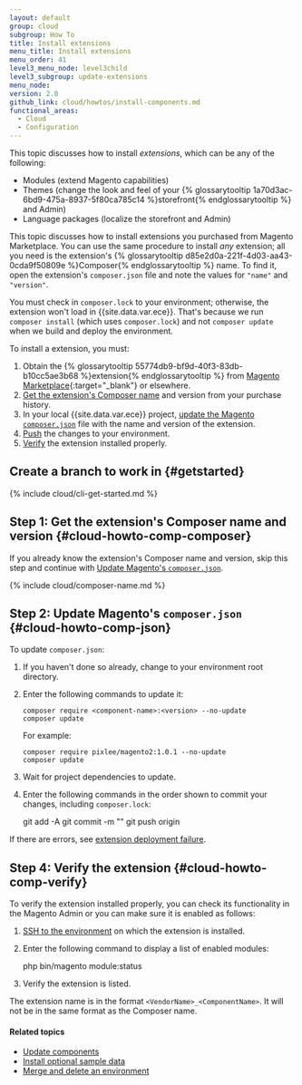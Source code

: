 ```yaml
---
layout: default
group: cloud
subgroup: How To
title: Install extensions
menu_title: Install extensions
menu_order: 41
level3_menu_node: level3child
level3_subgroup: update-extensions
menu_node:
version: 2.0
github_link: cloud/howtos/install-components.md
functional_areas:
  - Cloud
  - Configuration
---
```


This topic discusses how to install *extensions*, which can be any of the following:

*	Modules (extend Magento capabilities)
*	Themes (change the look and feel of your {% glossarytooltip 1a70d3ac-6bd9-475a-8937-5f80ca785c14 %}storefront{% endglossarytooltip %} and Admin)
*	Language packages (localize the storefront and Admin)

<div class="bs-callout bs-callout-info" id="info">
  <p>This topic discusses how to install extensions you purchased from Magento Marketplace. You can use the same procedure to install <em>any</em> extension; all you need is the extension's {% glossarytooltip d85e2d0a-221f-4d03-aa43-0cda9f50809e %}Composer{% endglossarytooltip %} name. To find it, open the extension's <code>composer.json</code> file and note the values for <code>"name"</code> and <code>"version"</code>.</p>
</div>

<div class="bs-callout bs-callout-warning">
    <p>You must check in <code>composer.lock</code> to your environment; otherwise, the extension won't load in {{site.data.var.ece}}. That's because we run <code>composer install</code> (which uses <code>composer.lock</code>) and not <code>composer update</code> when we build and deploy the environment.</p>
</div>

To install a extension, you must:

1.	Obtain the {% glossarytooltip 55774db9-bf9d-40f3-83db-b10cc5ae3b68 %}extension{% endglossarytooltip %} from [Magento Marketplace](https://marketplace.magento.com){:target="_blank"} or elsewhere.
1.	[Get the extension's Composer name](#cloud-howto-comp-composer) and version from your purchase history.
2.	In your local {{site.data.var.ece}} project, [update the Magento `composer.json`](#cloud-howto-comp-json) file with the name and version of the extension.
3.	[Push](#cloud-howto-comp-push) the changes to your environment.
4.	[Verify](#cloud-howto-comp-verify) the extension installed properly.

## Create a branch to work in {#getstarted}

{% include cloud/cli-get-started.md %}

## Step 1: Get the extension's Composer name and version {#cloud-howto-comp-composer}
If you already know the extension's Composer name and version, skip this step and continue with [Update Magento's `composer.json`](#cloud-howto-comp-json).

{% include cloud/composer-name.md %}

## Step 2: Update Magento's `composer.json` {#cloud-howto-comp-json}

To update `composer.json`:

1.	If you haven't done so already, change to your environment root directory.
2.	Enter the following commands to update it:

		composer require <component-name>:<version> --no-update
		composer update

	For example:

		composer require pixlee/magento2:1.0.1 --no-update
		composer update
3.	Wait for project dependencies to update.
4. Enter the following commands in the order shown to commit your changes, including `composer.lock`:

  	git add -A
  	git commit -m "<message>"
  	git push origin <environment ID>

If there are errors, see [extension deployment failure]({{page.baseurl}}cloud/trouble/trouble_comp-deploy-fail.html).

## Step 4: Verify the extension {#cloud-howto-comp-verify}

To verify the extension installed properly, you can check its functionality in the Magento Admin or you can make sure it is enabled as follows:

1.	[SSH to the environment]({{page.baseurl}}cloud/env/environments-start.html#env-start-ssh) on which the extension is installed.
2.	Enter the following command to display a list of enabled modules:

  	php bin/magento module:status

3.	Verify the extension is listed.

The extension name is in the format `<VendorName>_<ComponentName>`. It will not be in the same format as the Composer name.

#### Related topics
*	[Update components]({{page.baseurl}}cloud/howtos/update-components.html)
*	[Install optional sample data]({{page.baseurl}}cloud/howtos/sample-data.html)
*	[Merge and delete an environment]({{page.baseurl}}cloud/howtos/environment-tutorial-env-merge.html)
